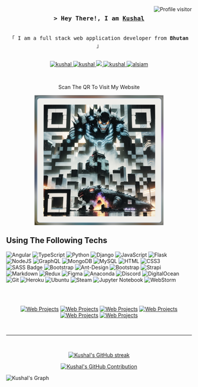 
<a href="https://komarev.com/ghpvc/?username=kushal-chhetri7">
  <img align="right" src="https://komarev.com/ghpvc/?username=kushal-chhetri7&label=Visitors&color=0e75b6&style=flat" alt="Profile visitor" />
</a>

<h3 align="center">
        <samp>&gt; Hey There!, I am
                <b><a target="_blank" href="https://fuznvwv1a0qdzqdkku24ow.on.drv.tw/www.kushalpersonalweb.com/">Kushal</a></b>
        </samp>
</h3>

<p align="center"> 
  <samp>
    <br>
    「 I am a full stack web application developer from <b>Bhutan</b> 」
    <br>
    <br>
  </samp>
</p>

<p align="center">
 <a href="https://discordapp.com/users/kushal_777" target="blank">
  <img src="https://img.shields.io/badge/Discord-5764f2?style=for-the-badge&logo=discord&logoColor=white" alt="kushal" />
 </a>
 <a href="https://www.linkedin.com/in/kushal-chhetri-0aa1a51b6" target="_blank">
  <img src="https://img.shields.io/badge/LinkedIn-0077B5?style=for-the-badge&logo=linkedin&logoColor=white" alt="kushal"/>
 </a>
 <a href="https://twitter.com/VillaKushal" target="_blank">
  <img src="https://img.shields.io/badge/X-111111?style=for-the-badge&logo=x&logoColor=white" />
 </a>
 <a href="https://www.instagram.com/kushalvilla/" target="_blank">
  <img src="https://img.shields.io/badge/Instagram-fe4164?style=for-the-badge&logo=instagram&logoColor=white" alt="kushal" />
 </a> 
 <a href="https://www.facebook.com/kushal.villa.3/" target="_blank">
  <img src="https://img.shields.io/badge/Facebook-20BEFF?&style=for-the-badge&logo=facebook&logoColor=white" alt="alsiam"  />
  </a> 
</p>
<br />

<p align="center">Scan The QR To Visit My Website</p>
<p align="center">
 <img align="center" width="350" src="/assets/NewQR.png" alt="Coding gif" />
</p>

## Using The Following Techs

![Angular](https://img.shields.io/badge/angular-%23DD0031.svg?style=for-the-badge&logo=angular&logoColor=white)
![TypeScript](https://img.shields.io/badge/typescript-%23007ACC.svg?style=for-the-badge&logo=typescript&logoColor=white)
![Python](https://img.shields.io/badge/python-3670A0?style=for-the-badge&logo=python&logoColor=ffdd54)
![Django](https://img.shields.io/badge/django-%23092E20.svg?style=for-the-badge&logo=django&logoColor=white)
![JavaScript](https://img.shields.io/badge/javascript-%23323330.svg?style=for-the-badge&logo=javascript&logoColor=%23F7DF1E)
![Flask](https://img.shields.io/badge/flask-%23000.svg?style=for-the-badge&logo=flask&logoColor=white)
![NodeJS](https://img.shields.io/badge/node.js-6DA55F?style=for-the-badge&logo=node.js&logoColor=white)
![GraphQL](https://img.shields.io/badge/-GraphQL-E10098?style=for-the-badge&logo=graphql&logoColor=white)
![MongoDB](https://img.shields.io/badge/MongoDB-4EA94B?style=for-the-badge&logo=mongodb&logoColor=white)
![MySQL](https://img.shields.io/badge/mysql-%2300f.svg?style=for-the-badge&logo=mysql&logoColor=white)
![HTML](https://img.shields.io/badge/HTML5-E34F26?style=for-the-badge&logo=html5&logoColor=white)
![CSS3](https://img.shields.io/badge/CSS3-1572B6?style=for-the-badge&logo=css3&logoColor=white)
![SASS Badge](https://img.shields.io/badge/Sass-CC6699?style=for-the-badge&logo=sass&logoColor=white)
![Bootstrap](https://img.shields.io/badge/bootstrap-%238511FA.svg?style=for-the-badge&logo=bootstrap&logoColor=white)
![Ant-Design](https://img.shields.io/badge/AntDesign-0170FE?style=for-the-badge&logo=antdesign&logoColor=white)
![Bootstrap](https://img.shields.io/badge/Bootstrap-563D7C?style=for-the-badge&logo=bootstrap&logoColor=white)
![Strapi](https://img.shields.io/badge/strapi-2E7EEA?style=for-the-badge&logo=strapi&logoColor=white)
![Markdown](https://img.shields.io/badge/Markdown-000000?style=for-the-badge&logo=markdown&logoColor=white)
![Redux](https://img.shields.io/badge/Redux-593D88?style=for-the-badge&logo=redux&logoColor=white)
![Figma](https://img.shields.io/badge/figma-%23F24E1E.svg?style=for-the-badge&logo=figma&logoColor=white)
![Anaconda](https://img.shields.io/badge/Anaconda-%2344A833.svg?style=for-the-badge&logo=anaconda&logoColor=white)
![Discord](https://img.shields.io/badge/Discord-7289DA?style=for-the-badge&logo=discord&logoColor=white)
![DigitalOcean](https://img.shields.io/badge/DigitalOcean-%230167ff.svg?style=for-the-badge&logo=digitalOcean&logoColor=white)
![Git](https://img.shields.io/badge/Git-F05032?style=for-the-badge&logo=git&logoColor=white)
![Heroku](https://img.shields.io/badge/heroku-%23430098.svg?style=for-the-badge&logo=heroku&logoColor=white)
![Ubuntu](https://img.shields.io/badge/Ubuntu-E95420?style=for-the-badge&logo=ubuntu&logoColor=white)
![Steam](https://img.shields.io/badge/steam-%23000000.svg?style=for-the-badge&logo=steam&logoColor=white)
![Jupyter Notebook](https://img.shields.io/badge/jupyter-%23FA0F00.svg?style=for-the-badge&logo=jupyter&logoColor=white)
![WebStorm](https://img.shields.io/badge/webstorm-143?style=for-the-badge&logo=webstorm&logoColor=white&color=black)

<br/>
<div align="center">

<br/>

[![Web Projects](https://github-readme-stats.vercel.app/api/pin/?username=kushal-chhetri7&repo=RainDate-Machine-Learning-Project&border_color=7F3FBF&bg_color=0D1117&title_color=C9D1D9&text_color=8B949E&icon_color=7F3FBF)](https://github.com/kushal-chhetri7/RainDate-Machine-Learning-Project)
[![Web Projects](https://github-readme-stats.vercel.app/api/pin/?username=kushal-chhetri7&repo=SignLanguageDeepLearningProject&border_color=7F3FBF&bg_color=0D1117&title_color=C9D1D9&text_color=8B949E&icon_color=7F3FBF)](https://github.com/kushal-chhetri7/SignLanguageDeepLearningProject)
[![Web Projects](https://github-readme-stats.vercel.app/api/pin/?username=kushal-chhetri7&repo=Angular-Project&border_color=7F3FBF&bg_color=0D1117&title_color=C9D1D9&text_color=8B949E&icon_color=7F3FBF)](https://github.com/kushal-chhetri7/Angular-Project)
[![Web Projects](https://github-readme-stats.vercel.app/api/pin/?username=kushal-chhetri7&repo=Authentication&border_color=7F3FBF&bg_color=0D1117&title_color=C9D1D9&text_color=8B949E&icon_color=7F3FBF)](https://github.com/kushal-chhetri7/Authentication)
[![Web Projects](https://github-readme-stats.vercel.app/api/pin/?username=kushal-chhetri7&repo=Integritybhutan&border_color=7F3FBF&bg_color=0D1117&title_color=C9D1D9&text_color=8B949E&icon_color=7F3FBF)](https://github.com/kushal-chhetri7/Integrity-Bhutan)
[![Web Projects](https://github-readme-stats.vercel.app/api/pin/?username=kushal-chhetri7&repo=CanteenCalculatorProject&border_color=7F3FBF&bg_color=0D1117&title_color=C9D1D9&text_color=8B949E&icon_color=7F3FBF)](https://github.com/kushal-chhetri7/CanteenCalculatorProject)
</div>
<br/>
<hr/>
<br/>

<p align="center">
  <a href="https://github.com/kushal-chhetri7">
    <img src="https://github-readme-streak-stats.herokuapp.com/?user=kushal-chhetri7&theme=radical&border=7F3FBF&background=0D1117" alt="Kushal's GitHub streak"/>
  </a>
</p>

<p align="center">
  <a href="https://github.com/kushal-chhetri7">
    <img src="https://github-profile-summary-cards.vercel.app/api/cards/profile-details?username=kushal-chhetri7&theme=radical" alt="Kushal's GitHub Contribution"/>
  </a>
</p>

![Kushal's Graph](https://github-readme-activity-graph.vercel.app/graph?username=kushal-chhetri7&custom_title=Kushal's%20GitHub%20Activity%20Graph&bg_color=0D1117&color=7F3FBF&line=7F3FBF&point=7F3FBF&area_color=FFFFFF&title_color=FFFFFF&area=true)
